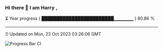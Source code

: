 ### Hi there 👋 I am Harry , 

⏳ Year progress { ████████████████████████▁▁▁▁▁▁ } 80.86 %

---

⏰ Updated on Mon, 23 Oct 2023 03:26:06 GMT

![Progress Bar CI](https://github.com/duykhang68/duykhang68/workflows/Progress%20Bar%20CI/badge.svg)
